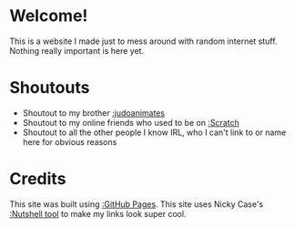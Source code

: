 <script src="https://cdn.jsdelivr.net/gh/ncase/nutshell/nutshell.js"></script>
<script>
Nutshell.setOptions({
    startOnLoad: true,
    lang: 'en',
    dontEmbedHeadings: true,
});
</script>

# Welcome!
This is a website I made just to mess around with random internet stuff. Nothing really important is here yet. 

# Shoutouts
* Shoutout to my brother [:judoanimates](https:/youtube.com/@judoanimates)
* Shoutout to my online friends who used to be on [:Scratch](https://scratch.mit.edu)
* Shoutout to all the other people I know IRL, who I can't link to or name here for obvious reasons

# Credits
This site was built using [:GitHub Pages](https://pages.github.com).
This site uses Nicky Case's [:Nutshell tool](https://ncase.me/nutshell/#WhatIsNutshell) to make my links look super cool.
